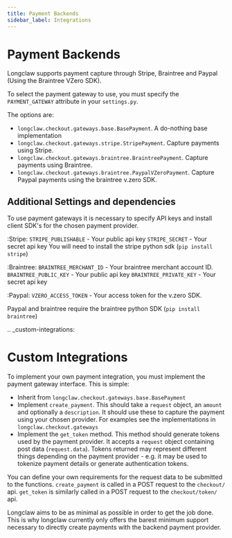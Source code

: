 ```yaml
---
title: Payment Backends
sidebar_label: Integrations
---
```


Payment Backends
==================

Longclaw supports payment capture through Stripe, Braintree and Paypal (Using the Braintree VZero SDK).

To select the payment gateway to use, you must specify the ``PAYMENT_GATEWAY`` attribute in your ``settings.py``.

The options are:

- ``longclaw.checkout.gateways.base.BasePayment``. A do-nothing base implementation
- ``longclaw.checkout.gateways.stripe.StripePayment``. Capture payments using Stripe.
- ``longclaw.checkout.gateways.braintree.BraintreePayment``. Capture payments using Braintree.
- ``longclaw.checkout.gateways.braintree.PaypalVZeroPayment``. Capture Paypal payments using the braintree v.zero SDK.


Additional Settings and dependencies
------------------------------------

To use payment gateways it is necessary to specify API keys and install client SDK's for the chosen payment provider.

:Stripe:
  ``STRIPE_PUBLISHABLE`` - Your public api key
  ``STRIPE_SECRET`` - Your secret api key
  You will need to install the stripe python sdk (``pip install stripe``)

:Braintree:
  ``BRAINTREE_MERCHANT_ID`` - Your braintree merchant account ID.
  ``BRAINTREE_PUBLIC_KEY`` - Your public api key
  ``BRAINTREE_PRIVATE_KEY`` - Your secret api key

:Paypal:
  ``VZERO_ACCESS_TOKEN`` - Your access token for the v.zero SDK.

Paypal and braintree require the braintree python SDK (``pip install braintree``)


.. _custom-integrations:

Custom Integrations
===================

To implement your own payment integration, you must implement the payment gateway interface. This is simple:

- Inherit from ``longclaw.checkout.gateways.base.BasePayment``
- Implement ``create_payment``. This should take a ``request`` object, an ``amount`` and optionally a ``description``. 
  It should use these to capture the payment using your chosen provider. For examples see the implementations in
  ``longclaw.checkout.gateways``
- Implement the ``get_token`` method. This method should generate tokens used by the payment provider. It accepts a ``request``
  object containing post data (``request.data``). Tokens returned may represent different things depending on the 
  payment provider - e.g. it may be used to tokenize payment details or generate authentication tokens.

You can define your own requirements for the request data to be submitted to the functions.
``create_payment`` is called in a POST request to the ``checkout/`` api. ``get_token`` is similarly called 
in a POST request to the ``checkout/token/`` api.

Longclaw aims to be as minimal as possible in order to get the job done. This is why longclaw currently only offers the barest minimum
support necessary to directly create payments with the backend payment provider. 